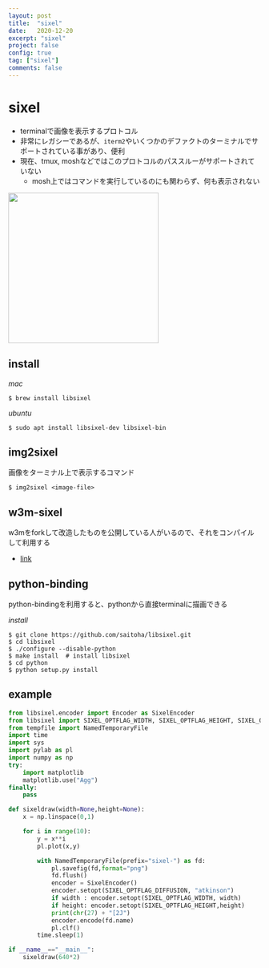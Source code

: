 ```yaml
---
layout: post
title:  "sixel"
date:   2020-12-20
excerpt: "sixel"
project: false
config: true
tag: ["sixel"]
comments: false
---
```


# sixel

 - terminalで画像を表示するプロトコル  
 - 非常にレガシーであるが、`iterm2`やいくつかのデファクトのターミナルでサポートされている事があり、便利  
 - 現在、tmux, moshなどではこのプロトコルのパススルーがサポートされていない
   - mosh上ではコマンドを実行しているのにも関わらず、何も表示されない

<div>
  <img style="align: center !important; width: 300px !important;" src="https://user-images.githubusercontent.com/4949982/102709052-41e15900-42ea-11eb-89aa-ae2c546809c9.png">
</div>

## install

*mac*
```console
$ brew install libsixel
```

*ubuntu*
```console
$ sudo apt install libsixel-dev libsixel-bin
```

## img2sixel
画像をターミナル上で表示するコマンド  

```console
$ img2sixel <image-file>
```


## w3m-sixel
w3mをforkして改造したものを公開している人がいるので、それをコンパイルして利用する
 - [link](https://github.com/tats/w3m/blob/master/doc/README.sixel)

## python-binding

python-bindingを利用すると、pythonから直接terminalに描画できる

*install*
```console
$ git clone https://github.com/saitoha/libsixel.git
$ cd libsixel
$ ./configure --disable-python
$ make install  # install libsixel
$ cd python
$ python setup.py install 
```

## example

```python
from libsixel.encoder import Encoder as SixelEncoder
from libsixel import SIXEL_OPTFLAG_WIDTH, SIXEL_OPTFLAG_HEIGHT, SIXEL_OPTFLAG_DIFFUSION
from tempfile import NamedTemporaryFile
import time
import sys
import pylab as pl
import numpy as np
try:
    import matplotlib
    matplotlib.use("Agg")
finally:
    pass

def sixeldraw(width=None,height=None):
    x = np.linspace(0,1)

    for i in range(10):
        y = x**i
        pl.plot(x,y)

        with NamedTemporaryFile(prefix="sixel-") as fd:
            pl.savefig(fd,format="png")
            fd.flush()
            encoder = SixelEncoder()
            encoder.setopt(SIXEL_OPTFLAG_DIFFUSION, "atkinson")
            if width : encoder.setopt(SIXEL_OPTFLAG_WIDTH, width)
            if height: encoder.setopt(SIXEL_OPTFLAG_HEIGHT,height)
            print(chr(27) + "[2J")
            encoder.encode(fd.name)
            pl.clf()
        time.sleep(1)

if __name__=="__main__":
    sixeldraw(640*2)
```
